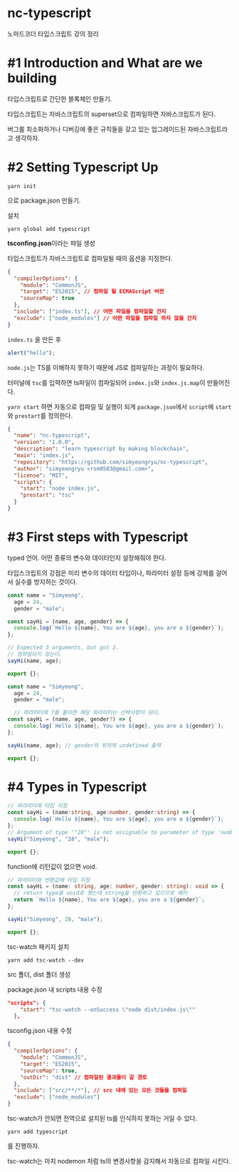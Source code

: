 # nc-typescript
노마드코더 타입스크립트 강의 정리

# #1 Introduction and What are we building

타입스크립트로 간단한 블록체인 만들기.

타입스크립트는 자바스크립트의 superset으로 컴파일하면 자바스크립트가 된다.

버그를 최소화하거나 디버깅에 좋은 규칙들을 갖고 있는 업그레이드된 자바스크립트라고 생각하자.

# #2 Setting Typescript Up

```
yarn init
```
으로 package.json 만들기.

설치
```
yarn global add typescript
```

**tsconfing.json**이라는 파일 생성

타입스크립트가 자바스크립트로 컴파일될 때의 옵션을 지정한다.

```json
{
  "compilerOptions": {
    "module": "CommonJS",
    "target": "ES2015", // 컴파일 될 ECMAScript 버전
    "sourceMap": true
  },
  "include": ["index.ts"], // 어떤 파일을 컴파일할 건지
  "exclude": ["node_modules"] // 어떤 파일을 컴파일 하지 않을 건지
}
```

`index.ts` 을 만든 후

```ts
alert("hello");
```

`node.js`는 TS를 이해하지 못하기 때문에 JS로 컴파일하는 과정이 필요하다.

터미널에 `tsc`를 입력하면 ts파일이 컴파일되어 `index.js`와 `index.js.map`이 만들어진다.

`yarn start` 하면 자동으로 컴파일 및 실행이 되게 `package.json`에서 `script`에 `start`와 `prestart`를 정의한다.

```json
{
  "name": "nc-typescript",
  "version": "1.0.0",
  "description": "learn typescript by making blockchain",
  "main": "index.js",
  "repository": "https://github.com/simyeongryu/nc-typescript",
  "author": "simyeongryu <rsm0503@gmail.com>",
  "license": "MIT",
  "scripts": {
    "start": "node index.js",
    "prestart": "tsc"
  }
}
```

# #3 First steps with Typescript

typed 언어. 어떤 종류의 변수와 데이터인지 설정해줘야 한다.

타입스크립트의 강점은 미리 변수의 데이터 타입이나, 파라미터 설정 등에 강제를 걸어서 실수를 방지하는 것이다.

```ts
const name = "Simyeong",
  age = 24,
  gender = "male";

const sayHi = (name, age, gender) => {
  console.log(`Hello ${name}, You are ${age}, you are a ${gender}`);
};

// Expected 3 arguments, but got 2.
// 컴파일되지 않는다.
sayHi(name, age);

export {};
```

```ts
const name = "Simyeong",
  age = 24,
  gender = "male";

  // 파라미터에 ?를 붙이면 해당 파라미터는 선택사항이 된다.
const sayHi = (name, age, gender?) => {
  console.log(`Hello ${name}, You are ${age}, you are a ${gender}`);
};

sayHi(name, age); // gender의 위치에 undefined 출력

export {};
```

# #4 Types in Typescript

```ts
// 파라미터에 타입 지정
const sayHi = (name:string, age:number, gender:string) => {
  console.log(`Hello ${name}, You are ${age}, you are a ${gender}`);
};
// Argument of type '"28"' is not assignable to parameter of type 'number'
sayHi("Simyeong", "28", "male");

export {};
```

function에 리턴값이 없으면 void.

```ts
// 파라미터와 반환값에 타입 지정
const sayHi = (name: string, age: number, gender: string): void => {
  // return type을 void로 했는데 string을 반환하고 있으므로 에러
  return `Hello ${name}, You are ${age}, you are a ${gender}`;
};

sayHi("Simyeong", 28, "male");

export {};
```

tsc-watch 패키지 설치
```
yarn add tsc-watch --dev
```
src 폴더, dist 폴더 생성

package.json 내 scripts 내용 수정

```json
"scripts": {
    "start": "tsc-watch --onSuccess \"node dist/index.js\""
  },
```

tsconfig.json 내용 수정

```json
{
  "compilerOptions": {
    "module": "CommonJS",
    "target": "ES2015",
    "sourceMap": true,
    "outDir": "dist" // 컴파일된 결과물이 갈 경로
  },
  "include": ["src/**/*"], // src 내에 있는 모든 것들을 컴파일
  "exclude": ["node_modules"]
}
```

tsc-watch가 안되면 전역으로 설치된 ts를 인식하지 못하는 거일 수 있다.

```
yarn add typescript
```

를 진행하자.

tsc-watch는 마치 nodemon 처럼 ts의 변경사항을 감지해서 자동으로 컴파일 시킨다.